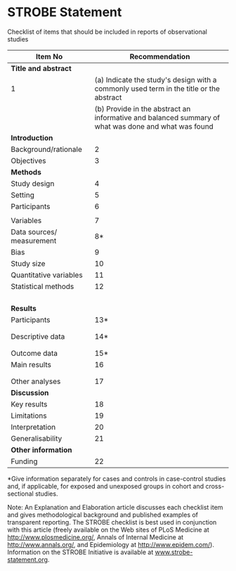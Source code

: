 # STROBE Statement

Checklist of items that should be included in reports of observational studies

| Item No | Recommendation |
|---------|---------------|
| **Title and abstract** | |
| 1 | (a) Indicate the study's design with a commonly used term in the title or the abstract |
|  | (b) Provide in the abstract an informative and balanced summary of what was done and what was found |
| **Introduction** | |
| Background/rationale | 2 | Explain the scientific background and rationale for the investigation being reported |
| Objectives | 3 | State specific objectives, including any prespecified hypotheses |
| **Methods** | |
| Study design | 4 | Present key elements of study design early in the paper |
| Setting | 5 | Describe the setting, locations, and relevant dates, including periods of recruitment, exposure, follow-up, and data collection |
| Participants | 6 | (a) Cohort study—Give the eligibility criteria, and the sources and methods of selection of participants. Describe methods of follow-up<br>Case-control study—Give the eligibility criteria, and the sources and methods of case ascertainment and control selection. Give the rationale for the choice of cases and controls<br>Cross-sectional study—Give the eligibility criteria, and the sources and methods of selection of participants |
|  | | (b) Cohort study—For matched studies, give matching criteria and number of exposed and unexposed<br>Case-control study—For matched studies, give matching criteria and the number of controls per case |
| Variables | 7 | Clearly define all outcomes, exposures, predictors, potential confounders, and effect modifiers. Give diagnostic criteria, if applicable |
| Data sources/ measurement | 8* | For each variable of interest, give sources of data and details of methods of assessment (measurement). Describe comparability of assessment methods if there is more than one group |
| Bias | 9 | Describe any efforts to address potential sources of bias |
| Study size | 10 | Explain how the study size was arrived at |
| Quantitative variables | 11 | Explain how quantitative variables were handled in the analyses. If applicable, describe which groupings were chosen and why |
| Statistical methods | 12 | (a) Describe all statistical methods, including those used to control for confounding |
|  | | (b) Describe any methods used to examine subgroups and interactions |
|  | | (c) Explain how missing data were addressed |
|  | | (d) Cohort study—If applicable, explain how loss to follow-up was addressed<br>Case-control study—If applicable, explain how matching of cases and controls was addressed<br>Cross-sectional study—If applicable, describe analytical methods taking account of sampling strategy |
|  | | (e) Describe any sensitivity analyses |
| **Results** | |
| Participants | 13* | (a) Report numbers of individuals at each stage of study—eg numbers potentially eligible, examined for eligibility, confirmed eligible, included in the study, completing follow-up, and analysed |
|  | | (b) Give reasons for non-participation at each stage |
|  | | (c) Consider use of a flow diagram |
| Descriptive data | 14* | (a) Give characteristics of study participants (eg demographic, clinical, social) and information on exposures and potential confounders |
|  | | (b) Indicate number of participants with missing data for each variable of interest |
|  | | (c) Cohort study—Summarise follow-up time (eg, average and total amount) |
| Outcome data | 15* | Cohort study—Report numbers of outcome events or summary measures over time<br>Case-control study—Report numbers in each exposure category, or summary measures of exposure<br>Cross-sectional study—Report numbers of outcome events or summary measures |
| Main results | 16 | (a) Give unadjusted estimates and, if applicable, confounder-adjusted estimates and their precision (eg, 95% confidence interval). Make clear which confounders were adjusted for and why they were included |
|  | | (b) Report category boundaries when continuous variables were categorized |
|  | | (c) If relevant, consider translating estimates of relative risk into absolute risk for a meaningful time period |
| Other analyses | 17 | Report other analyses done—eg analyses of subgroups and interactions, and sensitivity analyses |
| **Discussion** | |
| Key results | 18 | Summarise key results with reference to study objectives |
| Limitations | 19 | Discuss limitations of the study, taking into account sources of potential bias or imprecision. Discuss both direction and magnitude of any potential bias |
| Interpretation | 20 | Give a cautious overall interpretation of results considering objectives, limitations, multiplicity of analyses, results from similar studies, and other relevant evidence |
| Generalisability | 21 | Discuss the generalisability (external validity) of the study results |
| **Other information** | |
| Funding | 22 | Give the source of funding and the role of the funders for the present study and, if applicable, for the original study on which the present article is based |

*Give information separately for cases and controls in case-control studies and, if applicable, for exposed and unexposed groups in cohort and cross-sectional studies.

Note: An Explanation and Elaboration article discusses each checklist item and gives methodological background and published examples of transparent reporting. The STROBE checklist is best used in conjunction with this article (freely available on the Web sites of PLoS Medicine at http://www.plosmedicine.org/, Annals of Internal Medicine at http://www.annals.org/, and Epidemiology at http://www.epidem.com/). Information on the STROBE Initiative is available at www.strobe-statement.org.
